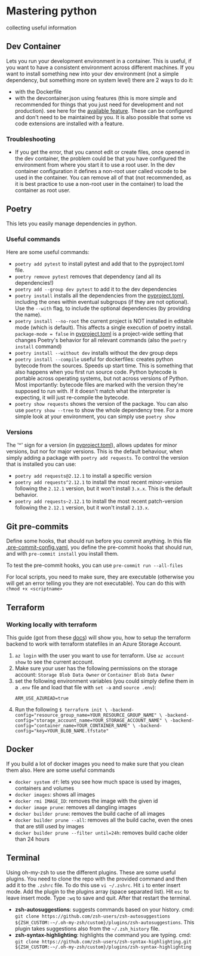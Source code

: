 # Mastering python

collecting useful information

## Dev Container
Lets you run your development environment in a container. This is useful, if you want to have a consistent environment across different machines.
If you want to install something new into your dev environment (not a simple dependency, but something more on system level) there are 2 ways to do it:
* with the Dockerfile
* with the devcontainer.json using features (this is more simple and recommended for things that you just need for development and not production). see here for the [available feature](https://containers.dev/features). These can be configured and don't need to be maintained by you. It is also possible that some vs code extensions are installed with a feature.


### Troubleshooting
* If you get the error, that you cannot edit or create files, once opened in the dev container, the problem could be that you have configured the environment from where you start it to use a root user. In the dev container configuration it defines a non-root user called vscode to be used in the container. You can remove all of that (not recommended, as it is best practice to use a non-root user in the container) to load the container as root user.

## Poetry
This lets you easily manage dependencies in python.

### Useful commands
Here are some useful commands:
* `poetry add pytest` to install pytest and add that to the pyproject.toml file.
* `poetry remove pytest` removes that dependency (and all its dependencies!)
* `poetry add --group dev pytest` to add it to the dev dependencies
* `poetry install` installs all the dependencies from the [pyproject.toml](./pyproject.toml), including the ones within eventual subgroups (if they are not optional). Use the `--with` flag, to include the optional dependencies (by providing the name).
* `poetry install --no-root` the current project is NOT installed in editable mode (which is default). This affects a single execution of poetry install. `package-mode = false` in [pyproject.toml](./pyproject.toml) is a project-wide setting that changes Poetry's behavior for all relevant commands (also the `poetry install` command)
* `poetry install --without dev` installs without the dev group deps
* `poetry install --compile` useful for dockerfiles: creates python bytecode from the sources. Speeds up start time. This is something that also happens when you first run source code. Python bytecode is portable across operating systems, but not across versions of Python. Most importantly: bytecode files are marked with the version they're supposed to run with. If it doesn't match what the interpreter is expecting, it will just re-compile the bytecode.
* `poetry show requests` shows the version of the package. You can also use `poetry show --tree` to show the whole dependency tree. For a more simple look at your environment, you can simply use `poetry show`

### Versions
The '^' sign for a version (in [pyproject.toml](./pyproject.toml)), allows updates for minor versions, but nor for major versions. This is the default behaviour, when simply adding a package with `poetry add requests`.
To control the version that is installed you can use:
* `poetry add requests@2.12.1` to install a specific version
* `poetry add requests^2.12.1` to install the most recent minor-version following the `2.12.1` version, but it won't install `3.x.x`. This is the default behavior.
* `poetry add requests~2.12.1` to install the most recent patch-version following the `2.12.1` version, but it won't install `2.13.x`.

## Git pre-commits
Define some hooks, that should run before you commit anything. In this file [.pre-commit-config.yaml](./.pre-commit-config.yaml), you define the pre-commit hooks that should run, and with `pre-commit install` you install them.

To test the pre-commit hooks, you can use `pre-commit run --all-files`

For local scripts, you need to make sure, they are executable (otherwise you will get an error telling you they are not executable). You can do this with `chmod +x <scriptname>`

## Terraform
### Working locally with terraform
This guide (got from these [docs](https://developer.hashicorp.com/terraform/language/backend/azurerm)) will show you, how to setup the terraform backend to work with terraform statefiles in an Azure Storage Account.
1. `az login` with the user you want to use for terraform. Use `az account show` to see the current account.
2. Make sure your user has the following permissions on the storage account: `Storage Blob Data Owner` or `Container Blob Data Owner`
3. set the following environment variables (you could simply define them in a `.env` file and load that file with `set -a` and `source .env`):
    ```shell
    ARM_USE_AZUREAD=true
    ```
4. Run the following `$ terraform init \
    -backend-config="resource_group_name=YOUR_RESOURCE_GROUP_NAME" \
    -backend-config="storage_account_name=YOUR_STORAGE_ACCOUNT_NAME" \
    -backend-config="container_name=YOUR_CONTAINER_NAME" \
    -backend-config="key=YOUR_BLOB_NAME.tfstate"`

## Docker
If you build a lot of docker images you need to make sure that you clean them also. Here are some useful commands
* `docker system df`: lets you see how much space is used by images, containers and volumes
* `docker images`: shows all images
* `docker rmi IMAGE_ID`: removes the image with the given id
* `docker image prune`: removes all dangling images
* `docker builder prune`: removes the build cache of all images
* `docker builder prune --all`: removes all the build cache, even the ones that are still used by images
* `docker builder prune --filter until=24h`: removes build cache older than 24 hours

## Terminal
Using oh-my-zsh to use the different plugins. These are some useful plugins. You need to clone the repo with the provided command and then add it to the `.zshrc` file. To do this use `vi ~/.zshrc`. Hit `i` to enter insert mode. Add the plugin to the plugins array (space separated list). Hit `esc` to leave insert mode. Type `:wq` to save and quit. After that restart the terminal.
* **zsh-autosuggestions**: suggests commands based on your history. cmd: `git clone https://github.com/zsh-users/zsh-autosuggestions ${ZSH_CUSTOM:-~/.oh-my-zsh/custom}/plugins/zsh-autosuggestions`. This plugin takes suggestions also from the `~/.zsh_history` file.
* **zsh-syntax-highlighting**: highlights the command you are typing. cmd: `git clone https://github.com/zsh-users/zsh-syntax-highlighting.git ${ZSH_CUSTOM:-~/.oh-my-zsh/custom}/plugins/zsh-syntax-highlighting`